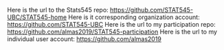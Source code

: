 Here is the url to the Stats545 repo: 
https://github.com/STAT545-UBC/STAT545-home
Here is it corresponding organization account: 
https://github.com/STAT545-UBC
Here is the url to my participation repo:
https://github.com/almas2019/STAT545-participation
Here is the url to my individual user account:
https://github.com/almas2019
